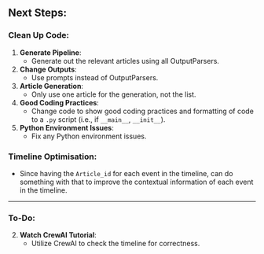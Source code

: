 ## Next Steps:

### Clean Up Code:
1. **Generate Pipeline**: 
   - Generate out the relevant articles using all OutputParsers.
2. **Change Outputs**:
   - Use prompts instead of OutputParsers.
3. **Article Generation**:
   - Only use one article for the generation, not the list.
4. **Good Coding Practices**:
   - Change code to show good coding practices and formatting of code to a `.py` script (i.e., if `__main__`, `__init__`).
5. **Python Environment Issues**:
   - Fix any Python environment issues.

### Timeline Optimisation:
- Since having the `Article_id` for each event in the timeline, can do something with that to improve the contextual information of each event in the timeline.

---

### To-Do:
2. **Watch CrewAI Tutorial**:
   - Utilize CrewAI to check the timeline for correctness.
